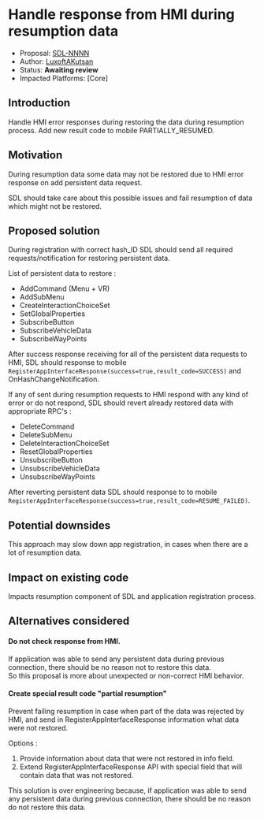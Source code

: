 # Handle response from HMI during resumption data

* Proposal: [SDL-NNNN](nnn-resumption-data-error-handling.md)
* Author: [LuxoftAKutsan](https://github.com/LuxoftAKutsan)
* Status: **Awaiting review**
* Impacted Platforms: [Core]

## Introduction

Handle HMI error responses during restoring the data during resumption process. Add new result code to mobile PARTIALLY_RESUMED. 

## Motivation

During resumption data some data may not be restored due to HMI error response on add persistent data request.

SDL should take care about this possible issues and fail resumption of data which might not be restored. 

## Proposed solution

During registration with correct hash_ID SDL should send all required requests/notification for restoring persistent data.

List of persistent data to restore : 

 - AddCommand (Menu + VR)
 - AddSubMenu
 - CreateInteractionChoiceSet
 - SetGlobalProperties
 - SubscribeButton
 - SubscribeVehicleData
 - SubscribeWayPoints

After success response receiving for all of the persistent data requests to HMI, SDL should response to mobile `RegisterAppInterfaceResponse(success=true,result_code=SUCCESS)` 
and OnHashChangeNotification.

If any of sent during resumption requests to HMI respond with any kind of error or do not respond, SDL should revert already restored data with appropriate RPC's :
 - DeleteCommand
 - DeleteSubMenu
 - DeleteInteractionChoiceSet
 - ResetGlobalProperties
 - UnsubscribeButton
 - UnsubscribeVehicleData
 - UnsubscribeWayPoints
 
After reverting persistent data SDL should response to to mobile `RegisterAppInterfaceResponse(success=true,result_code=RESUME_FAILED)`.


## Potential downsides
This approach may slow down app registration, in cases when there are a lot of resumption data. 

## Impact on existing code

Impacts resumption component of SDL and application registration process.

## Alternatives considered


#### Do not check response from HMI.
If application was able to send any persistent data during previous connection, there should be no reason not to restore this data.  
So this proposal is more about unexpected or non-correct HMI behavior. 


#### Create special result code "partial resumption"

Prevent failing resumption in case when part of the data was rejected by HMI, and send in RegisterAppInterfaceResponse information what data were not restored. 

Options :
 1. Provide information about data that were not restored in info field.
 2. Extend RegisterAppInterfaceResponse API with special field that will contain data that was not restored.

This solution is over engineering because, if application was able to send any persistent data during previous connection, there should be no reason do not restore this data.
